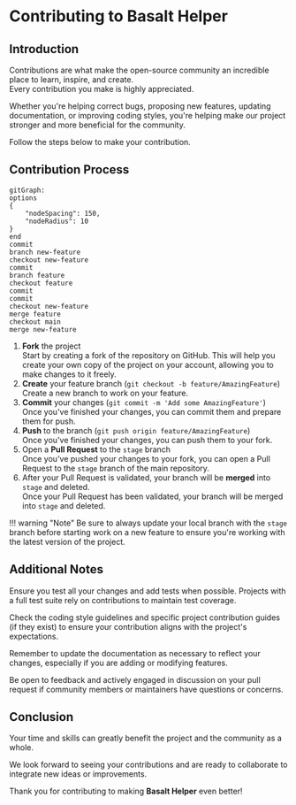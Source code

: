 # **Contributing to Basalt Helper**

## **Introduction**

Contributions are what make the open-source community an incredible place to learn, inspire, and create.  
Every contribution you make is highly appreciated.

Whether you're helping correct bugs, proposing new features, updating documentation, or improving coding styles, you're helping make our project stronger and more beneficial for the community.

Follow the steps below to make your contribution.

## **Contribution Process**

```mermaid
gitGraph:
options
{
    "nodeSpacing": 150,
    "nodeRadius": 10
}
end
commit
branch new-feature
checkout new-feature
commit
branch feature
checkout feature
commit
commit
checkout new-feature
merge feature
checkout main
merge new-feature
```

1. **Fork** the project  
    Start by creating a fork of the repository on GitHub. This will help you create your own copy of the project on your account, allowing you to make changes to it freely.
2. **Create** your feature branch (`git checkout -b feature/AmazingFeature`)  
    Create a new branch to work on your feature.
3. **Commit** your changes (`git commit -m 'Add some AmazingFeature'`)  
    Once you've finished your changes, you can commit them and prepare them for push.
4. **Push** to the branch (`git push origin feature/AmazingFeature`)  
    Once you've finished your changes, you can push them to your fork.
5. Open a **Pull Request** to the `stage` branch  
    Once you've pushed your changes to your fork, you can open a Pull Request to the `stage` branch of the main repository.
6. After your Pull Request is validated, your branch will be **merged** into `stage` and deleted.  
    Once your Pull Request has been validated, your branch will be merged into `stage` and deleted.

!!! warning "Note"
    Be sure to always update your local branch with the `stage` branch before starting work on a new feature to ensure you're working with the latest version of the project.

## **Additional Notes**

Ensure you test all your changes and add tests when possible.
Projects with a full test suite rely on contributions to maintain test coverage.

Check the coding style guidelines and specific project contribution guides (if they exist) to ensure your contribution aligns with the project's expectations.

Remember to update the documentation as necessary to reflect your changes, especially if you are adding or modifying features.

Be open to feedback and actively engaged in discussion on your pull request if community members or maintainers have questions or concerns.

## **Conclusion**

Your time and skills can greatly benefit the project and the community as a whole.

We look forward to seeing your contributions and are ready to collaborate to integrate new ideas or improvements.

Thank you for contributing to making **Basalt Helper** even better!
